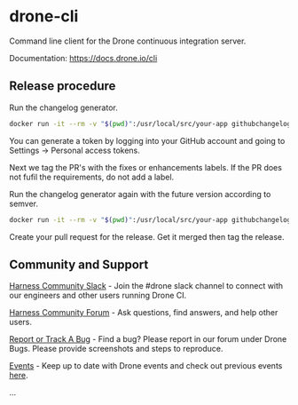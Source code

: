 # drone-cli

Command line client for the Drone continuous integration server.

Documentation: https://docs.drone.io/cli

## Release procedure

Run the changelog generator.

```BASH
docker run -it --rm -v "$(pwd)":/usr/local/src/your-app githubchangeloggenerator/github-changelog-generator -u harness -p drone-cli -t <secret github token>
```

You can generate a token by logging into your GitHub account and going to Settings -> Personal access tokens.

Next we tag the PR's with the fixes or enhancements labels. If the PR does not fufil the requirements, do not add a label.

Run the changelog generator again with the future version according to semver.

```BASH
docker run -it --rm -v "$(pwd)":/usr/local/src/your-app githubchangeloggenerator/github-changelog-generator -u harness -p drone-cli -t <secret token> --future-release v1.0.0
```

Create your pull request for the release. Get it merged then tag the release.

## Community and Support
[Harness Community Slack](https://join.slack.com/t/harnesscommunity/shared_invite/zt-y4hdqh7p-RVuEQyIl5Hcx4Ck8VCvzBw) - Join the #drone slack channel to connect with our engineers and other users running Drone CI.

[Harness Community Forum](https://community.harness.io/) - Ask questions, find answers, and help other users.

[Report or Track A Bug](https://community.harness.io/c/bugs/17) - Find a bug? Please report in our forum under Drone Bugs. Please provide screenshots and steps to reproduce. 

[Events](https://www.meetup.com/harness/) - Keep up to date with Drone events and check out previous events [here](https://www.youtube.com/watch?v=Oq34ImUGcHA&list=PLXsYHFsLmqf3zwelQDAKoVNmLeqcVsD9o).

...
